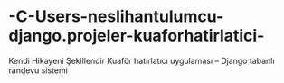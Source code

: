 # -C-Users-neslihantulumcu-django.projeler-kuaforhatirlatici-
Kendi Hikayeni Şekillendir Kuaför hatırlatıcı uygulaması – Django tabanlı randevu sistemi
